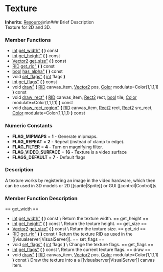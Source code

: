 #  Texture  
**Inherits:** [Resource](class_resource)\\n\\n###  Brief Description  
Texture for 2D and 3D.
###  Member Functions 
  * [int](class_int) [get_width"](#get_width) **(** **)** const
  * [int](class_int) [get_height"](#get_height) **(** **)** const
  * [Vector2](class_vector2) [get_size"](#get_size) **(** **)** const
  * [RID](class_rid) [get_rid"](#get_rid) **(** **)** const
  * [bool](class_bool) [has_alpha"](#has_alpha) **(** **)** const
  * void [set_flags"](#set_flags) **(** [int](class_int) flags  **)**
  * [int](class_int) [get_flags"](#get_flags) **(** **)** const
  * void [draw"](#draw) **(** [RID](class_rid) canvas_item, [Vector2](class_vector2) pos, [Color](class_color) modulate=Color(1,1,1,1)  **)** const
  * void [draw_rect"](#draw_rect) **(** [RID](class_rid) canvas_item, [Rect2](class_rect2) rect, [bool](class_bool) tile, [Color](class_color) modulate=Color(1,1,1,1)  **)** const
  * void [draw_rect_region"](#draw_rect_region) **(** [RID](class_rid) canvas_item, [Rect2](class_rect2) rect, [Rect2](class_rect2) src_rect, [Color](class_color) modulate=Color(1,1,1,1)  **)** const
###  Numeric Constants  
  * **FLAG_MIPMAPS** = **1** - Generate mipmaps.
  * **FLAG_REPEAT** = **2** - Repeat (instead of clamp to edge).
  * **FLAG_FILTER** = **4** - Turn on magnifying filter.
  * **FLAG_VIDEO_SURFACE** = **16** - Texture is a video surface
  * **FLAGS_DEFAULT** = **7** - Default flags
###  Description  
A texture works by registering an image in the video hardware, which then can be used in 3D models or 2D [[sprite|Sprite]] or GUI [[control|Control]]s.
###  Member Function Description  
==  get_width  ==
  * [int](class_int) [get_width"](#get_width) **(** **)** const
\\
Return the texture width.
==  get_height  ==
  * [int](class_int) [get_height"](#get_height) **(** **)** const
\\
Return the texture height.
==  get_size  ==
  * [Vector2](class_vector2) [get_size"](#get_size) **(** **)** const
\\
Return the texture size.
==  get_rid  ==
  * [RID](class_rid) [get_rid"](#get_rid) **(** **)** const
\\
Return the texture RID as used in the [[visualserver|VisualServer]].
==  set_flags  ==
  * void [set_flags"](#set_flags) **(** [int](class_int) flags  **)**
\\
Change the texture flags.
==  get_flags  ==
  * [int](class_int) [get_flags"](#get_flags) **(** **)** const
\\
Return the current texture flags.
==  draw  ==
  * void [draw"](#draw) **(** [RID](class_rid) canvas_item, [Vector2](class_vector2) pos, [Color](class_color) modulate=Color(1,1,1,1)  **)** const
\\
Draw the texture into a a [[visualserver|VisualServer]] canvas item.
